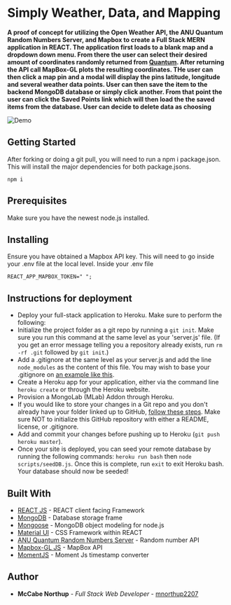 # Simply Weather, Data, and Mapping

**A proof of concept for utilizing the Open Weather API, the ANU Quantum Random Numbers Server, and Mapbox to create a Full Stack MERN application in REACT. The application first loads to a blank map and a dropdown down menu. From there the user can select their desired amount of coordinates randomly returned from [Quantum](https://qrng.anu.edu.au/API/api-demo.php). After returning the API call MapBox-GL plots the resulting coordinates. THe user can then click a map pin and a modal will display the pins latitude, longitude and several weather data points. User can then save the item to the backend MongoDB database or simply click another. From that point the user can click the Saved Points link which will then load the the saved items from the database. User can decide to delete data as choosing**

![Demo](./client/public/simple.gif)

## Getting Started
 After forking or doing a git pull, you will need to run a npm i package.json. This will install the major dependencies for both package.jsons. 
```
npm i
```

## Prerequisites 
Make sure you have the newest node.js installed.

## Installing 
Ensure you have obtained a Mapbox API key. This will need to go inside your  .env file at the local level. 
Inside your .env file
```
REACT_APP_MAPBOX_TOKEN=" ";
```

## Instructions for deployment 
* Deploy your full-stack application to Heroku. Make sure to perform the following:
* Initialize the project folder as a git repo by running a `git init`. Make sure you run this command at the same level as your 'server.js' file. (If you get an error message telling you a repository already exists, run `rm -rf .git` followed by `git init`.)
* Add a .gitignore at the same level as your server.js and add the line `node_modules` as the content of this file. You may wish to base your .gitignore on [an example like this](https://github.com/github/gitignore/blob/master/Node.gitignore).
* Create a Heroku app for your application, either via the command line `heroku create` or through the Heroku website.
* Provision a MongoLab (MLab) Addon through Heroku.
* If you would like to store your changes in a Git repo and you don't already have your folder linked up to GitHub, [follow these steps](https://help.github.com/en/articles/adding-an-existing-project-to-github-using-the-command-line). Make sure NOT to initialize this GitHub repository with either a README, license, or .gitignore.
* Add and commit your changes before pushing up to Heroku (`git push heroku master`).
* Once your site is deployed, you can seed your remote database by running the following commands: `heroku run bash` then `node scripts/seedDB.js`. Once this is complete, run `exit` to exit Heroku bash. Your database should now be seeded!

## Built With

* [REACT JS](https://reactjs.org/) - REACT client facing Framework
* [MongoDB](https://www.mongodb.com/) - Database storage frame
* [Mongoose](https://mongoosejs.com/) - MongoDB object modeling for node.js
* [Material UI](https://material-ui.com/) - CSS Framework within REACT
* [ANU Quantum Random Numbers Server](https://qrng.anu.edu.au/API/api-demo.php) - Random number API
* [Mapbox-GL JS](https://www.mapbox.com/) - MapBox API
* [MomentJS](https://mongoosejs.com/) - Moment Js timestamp converter

## Author
* **McCabe Northup** - *Full Stack Web Developer* - [mnorthup2207](https://github.com/mnorthup2207)



